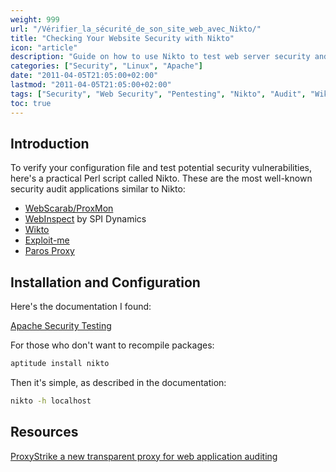 ```yaml
---
weight: 999
url: "/Vérifier_la_sécurité_de_son_site_web_avec_Nikto/"
title: "Checking Your Website Security with Nikto"
icon: "article"
description: "Guide on how to use Nikto to test web server security and detect potential vulnerabilities."
categories: ["Security", "Linux", "Apache"]
date: "2011-04-05T21:05:00+02:00"
lastmod: "2011-04-05T21:05:00+02:00"
tags: ["Security", "Web Security", "Pentesting", "Nikto", "Audit", "Wikto"]
toc: true
---
```


## Introduction

To verify your configuration file and test potential security vulnerabilities, here's a practical Perl script called Nikto. These are the most well-known security audit applications similar to Nikto:

- [WebScarab/ProxMon](https://www.secuobs.com/news/07042007-proxmon.shtml)
- [WebInspect](https://www.secuobs.com/news/12022007-webinspect.shtml) by SPI Dynamics
- [Wikto](https://www.secuobs.com/news/20042005-google-hacking.shtml)
- [Exploit-me](https://www.secuobs.com/news/04122007-firecat.shtml)
- [Paros Proxy](https://www.parosproxy.org/index.shtml)

## Installation and Configuration

Here's the documentation I found:

[Apache Security Testing](/pdf/security_testing_your_apache_configuration_with_nikto.pdf)

For those who don't want to recompile packages:

```bash
aptitude install nikto
```

Then it's simple, as described in the documentation:

```bash
nikto -h localhost
```

## Resources

[ProxyStrike a new transparent proxy for web application auditing](https://www.secuobs.com/news/15042008-proxystrike.shtml)
